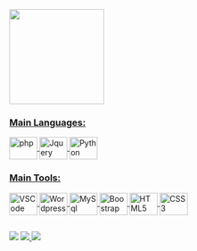 
<div>
  <a href="https://www.linkedin.com/in/barbxsa/" target="_blank">
  <img height="170em" src="https://github-readme-stats.vercel.app/api/top-langs/?username=barbxsa&layout=compact&langs_count=7&theme=transparent" style="max-width:100%;"/>
</div>
<div style="display: inline_block">
  <h3 color="white">Main Languages:</h3>
  <img align="center" alt="php" src="https://cdn.jsdelivr.net/gh/devicons/devicon/icons/php/php-original.svg" height="40" width="50" />
  <img align="center" alt="Jquery" src="https://cdn.jsdelivr.net/gh/devicons/devicon/icons/jquery/jquery-original.svg" height="40" width="50" />
  <img align="center" alt="Python" src="https://cdn.jsdelivr.net/gh/devicons/devicon/icons/python/python-original.svg" height="40" width="50">
</div>
<div style="display: inline_block">
  <h3 color="white">Main Tools:</h3>
  <img align="center" alt="VSCode" src="https://cdn.jsdelivr.net/gh/devicons/devicon/icons/visualstudio/visualstudio-plain.svg" height="40" width="50">
  <img align="center" alt="Wordpress" src="https://cdn.jsdelivr.net/gh/devicons/devicon/icons/wordpress/wordpress-original.svg" height="40" width="50">
  <img align="center" alt="MySql" src="https://cdn.jsdelivr.net/gh/devicons/devicon/icons/mysql/mysql-original-wordmark.svg" height="40" width="50">
  <img align="center" alt="Boostrap" src="https://cdn.jsdelivr.net/gh/devicons/devicon/icons/bootstrap/bootstrap-original.svg" height="40" width="50">
  <img align="center" alt="HTML5" src="https://cdn.jsdelivr.net/gh/devicons/devicon/icons/html5/html5-original.svg" height="40" width="50">
  <img align="center" alt="CSS3" src="https://cdn.jsdelivr.net/gh/devicons/devicon/icons/css3/css3-original.svg" height="40" width="50">
</div>
    
##

<div> 
  <a href="https://pt.wikipedia.org/wiki/Microsoft_Office" target="_blank"> <img src="https://img.shields.io/badge/-Microsoft_Office-D83B01?style=for-the-badge&logo=microsoftoffice&logoColor=white" target="_blank"></a>
  <a href="https://azure.microsoft.com/pt-br/" target="_blank"> <img src="https://img.shields.io/badge/-Microsoft%20Azure-007FFF?style=for-the-badge&logo=Microsoft%20Azure&logoColor=white" target="_blank </a>
  <img alt="Static Badge" src="https://img.shields.io/badge/microsoft_azure-color?logo=Microsoft%20Azure">
  <a href="https://cloud.google.com/?hl=pt-BR" target="_blank"> <img src="https://img.shields.io/badge/Google_Cloud-DB4437?style=for-the-badge&logo=GoogleCloud&logoColor=white" target="_blank"></a>
  

</div>
